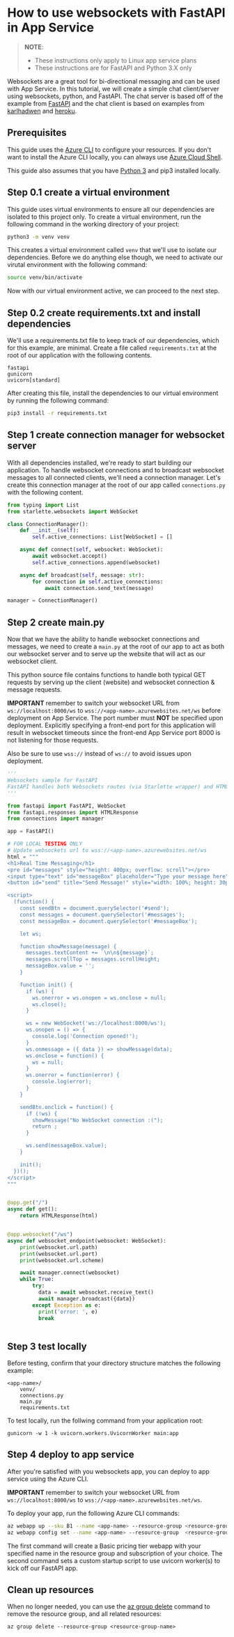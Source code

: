 # How to use websockets with FastAPI in App Service

> **NOTE**:
>
> - These instructions only apply to Linux app service plans
> - These instructions are for FastAPI and Python 3.X only

Websockets are a great tool for bi-directional messaging and can be used with App Service. In this tutorial, we will create a simple chat client/server using websockets, python, and FastAPI. The chat server is based off of the example from [FastAPI](https://fastapi.tiangolo.com/advanced/websockets/) and the chat client is based on examples from [karlhadwen](https://github.com/karlhadwen/node-ws-multi-chat) and [heroku](https://github.com/heroku-examples/node-socket.io).

## Prerequisites

This guide uses the [Azure CLI](https://docs.microsoft.com/cli/azure/install-azure-cli?view=azure-cli-latest) to configure your resources. If you don't want to install the Azure CLI locally, you can always use [Azure Cloud Shell](https://docs.microsoft.com/azure/cloud-shell/quickstart).

This guide also assumes that you have [Python 3](https://www.python.org/downloads/) and pip3 installed locally. 

## Step 0.1 create a virtual environment

This guide uses virtual environments to ensure all our dependencies are isolated to this project only. To create a virtual environment, run the following command in the working directory of your project: 

```bash
python3 -m venv venv
```

This creates a virtual environment called `venv` that we'll use to isolate our dependencies. Before we do anything else though, we need to activate our virutal environment with the following command: 

```bash
source venv/bin/activate
```

Now with our virtual environment active, we can proceed to the next step. 

## Step 0.2 create requirements.txt and install dependencies

We'll use a requirements.txt file to keep track of our dependencies, which for this example, are minimal. Create a file called `requirements.txt` at the root of our application with the following contents.

```
fastapi
gunicorn
uvicorn[standard]
```

After creating this file, install the dependencies to our virtual environment by running the following command: 

```bash
pip3 install -r requirements.txt
```
## Step 1 create connection manager for websocket server

With all dependencies installed, we're ready to start building our application. To handle websocket connections and to broadcast websocket messages to all connected clients, we'll need a connection manager. Let's create this connection manager at the root of our app called `connections.py` with the following content.

```python
from typing import List
from starlette.websockets import WebSocket

class ConnectionManager():
    def __init__(self):
        self.active_connections: List[WebSocket] = []

    async def connect(self, websocket: WebSocket):
        await websocket.accept()
        self.active_connections.append(websocket)

    async def broadcast(self, message: str):
        for connection in self.active_connections:
            await connection.send_text(message)

manager = ConnectionManager()
```

## Step 2 create main.py

Now that we have the ability to handle websocket connections and messages, we need to create a `main.py` at the root of our app to act as both our websocket server and to serve up the website that will act as our websocket client. 

This python source file contains functions to handle both typical GET requests by serving up the client (website) and websocket connection & message requests.

**IMPORTANT** remember to switch your websocket URL from `ws://localhost:8000/ws` to `wss://<app-name>.azurewebsites.net/ws` before deployment on App Service. The port number must **NOT** be specified upon deployment. Explicitly specifying a front-end port for this application will result in websocket timeouts since the front-end App Service port 8000 is not listening for those requests.

Also be sure to use `wss://` instead of `ws://` to avoid issues upon deployment.


```python
'''
Websockets sample for FastAPI
FastAPI handles both Websockets routes (via Starlette wrapper) and HTML responses
'''

from fastapi import FastAPI, WebSocket
from fastapi.responses import HTMLResponse
from connections import manager

app = FastAPI()

# FOR LOCAL TESTING ONLY
# Update websockets url to wss://<app-name>.azurewebsites.net/ws
html = """
<h1>Real Time Messaging</h1>
<pre id="messages" style="height: 400px; overflow: scroll"></pre>
<input type="text" id="messageBox" placeholder="Type your message here" style="display: block; width: 100%; margin-bottom: 10px; padding: 10px;" />
<button id="send" title="Send Message!" style="width: 100%; height: 30px;">Send Message</button>

<script>
  (function() {
    const sendBtn = document.querySelector('#send');
    const messages = document.querySelector('#messages');
    const messageBox = document.querySelector('#messageBox');

    let ws;

    function showMessage(message) {
      messages.textContent += `\n\n${message}`;
      messages.scrollTop = messages.scrollHeight;
      messageBox.value = '';
    }

    function init() {
      if (ws) {
        ws.onerror = ws.onopen = ws.onclose = null;
        ws.close();
      }

      ws = new WebSocket('ws://localhost:8000/ws');
      ws.onopen = () => {
        console.log('Connection opened!');
      }
      ws.onmessage = ({ data }) => showMessage(data);
      ws.onclose = function() {
        ws = null;
      }
      ws.onerror = function(error) {
        console.log(error);
      }
    }

    sendBtn.onclick = function() {
      if (!ws) {
        showMessage("No WebSocket connection :(");
        return ;
      }

      ws.send(messageBox.value);
    }

    init();
  })();
</script>
"""


@app.get("/")
async def get():
    return HTMLResponse(html)


@app.websocket("/ws")
async def websocket_endpoint(websocket: WebSocket):
    print(websocket.url.path)
    print(websocket.url.port)
    print(websocket.url.scheme)

    await manager.connect(websocket)
    while True:
        try:
          data = await websocket.receive_text()
          await manager.broadcast({data})
        except Exception as e:
          print('error: ', e)
          break
        
```

## Step 3 test locally

Before testing, confirm that your directory structure matches the following example: 

```
<app-name>/
    venv/
    connections.py
    main.py
    requirements.txt
```

To test locally, run the follwing command from your application root: 

`gunicorn -w 1 -k uvicorn.workers.UvicornWorker main:app`

## Step 4 deploy to app service

After you're satisfied with you websockets app, you can deploy to app service using the Azure CLI. 

**IMPORTANT** remember to switch your websocket URL from `ws://localhost:8000/ws` to `wss://<app-name>.azurewebsites.net/ws`. 

To deploy your app, run the following Azure CLI commands: 

```bash
az webapp up --sku B1 --name <app-name> --resource-group <resource-group-name> --subscription <subscription-name>
az webapp config set --name <app-name> --resource-group  <resource-group-name> --startup-file "gunicorn -w 1 -k uvicorn.workers.UvicornWorker main:app"
```

The first command will create a Basic pricing tier webapp with your specified name in the resource group and subscription of your choice. The second command sets a custom startup script to use uvicorn worker(s) to kick off our FastAPI app. 

## Clean up resources

When no longer needed, you can use the [az group delete](https://docs.microsoft.com/en-us/cli/azure/group?view=azure-cli-latest#az-group-delete) command to remove the resource group, and all related resources:

```azurecli-interactive
az group delete --resource-group <resource-group-name>
```
